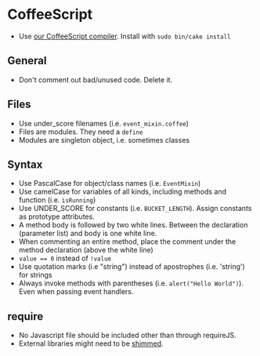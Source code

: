 # CoffeeScript
* Use [our CoffeeScript compiler](https://github.com/scalableminds/coffee-script). Install with `sudo bin/cake install`

## General
* Don't comment out bad/unused code. Delete it.

## Files
* Use under_score filenames (i.e. `event_mixin.coffee`)
* Files are modules. They need a `define`
* Modules are singleton object, i.e. sometimes classes

## Syntax
* Use PascalCase for object/class names (i.e. `EventMixin`)
* Use camelCase for variables of all kinds, including methods and function (i.e. `isRunning`)
* Use UNDER_SCORE for constants (i.e. `BUCKET_LENGTH`). Assign constants as prototype attributes.
* A method body is followed by two white lines. Between the declaration (parameter list) and body is one white line.
* When commenting an entire method, place the comment under the method declaration (above the white line)
* `value == 0` instead of `!value`
* Use quotation marks (i.e "string") instead of apostrophes (i.e. 'string') for strings
* Always invoke methods with parentheses (i.e. `alert("Hello World")`). Even when passing event handlers.


## require
* No Javascript file should be included other than through requireJS.
* External libraries might need to be [shimmed](http://requirejs.org/docs/api.html#config-shim).




